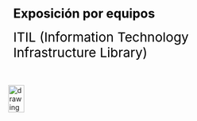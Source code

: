 <div style="display: table;">
    <div style="width: 75%;float: left;margin: auto;padding: 50px 0px 50px 10px; float: left;">
        <span style="color: black;font-size: 25px;font-weight: bold;">Exposición por equipos</span></br></br>
        <span style="color: black;font-size: 26px;">ITIL (Information Technology Infrastructure Library)</span>
    </div>
    <img src="http://syvalue.com/wp-content/uploads/2019/12/itil-ver3-lrg.png" alt="drawing" width="200" style="width: 25%;"/>
</div>